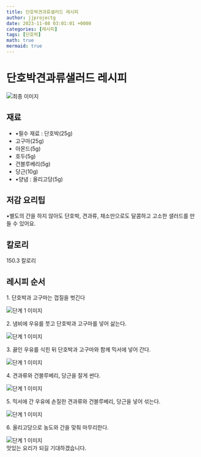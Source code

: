 ```yaml
---
title: 단호박견과류샐러드 레시피
author: jjprojectg
date: 2023-11-08 03:01:01 +0000
categories: [레시피]
tags: [단호박]
math: true
mermaid: true
---
```

<meta name="og:type" content="website" />
<meta charset="UTF-8">
<div class="header">
<h1>단호박견과류샐러드 레시피</h1>
</div>

<div class="container my-4">
<div class="row">
<div class="col-12 col-md-6">
<div class="recipe-image">
<img src="http://www.foodsafetykorea.go.kr/uploadimg/20230309/20230309102734_1678325254074.jpg" class="step-image" alt="최종 이미지">
</div>
</div>
<div class="col-12 col-md-6">
<div class="ingredients">
<h2>재료</h2>
<ul class='card'>
<li> •필수 재료 : 단호박(25g) </li>
<li>  고구마(25g) </li>
<li>  아몬드(5g) </li>
<li>  호두(5g) </li>
<li>  건블루베리(5g) </li>
<li>  당근(10g) </li>
<li> •양념 : 올리고당(5g) </li>

</ul>
</div>
</div>
<div class="col-12 col-md-6">
<div class="ingredients">
<h2>저감 요리팁</h2>
<div class='card'> 
<p >
•별도의 간을 하지 않아도 단호박, 견과류, 채소만으로도 달콤하고 고소한 샐러드를 만들 수 있어요.
</p>
</div>
</div>
<div class="ingredients">
<h2>칼로리</h2>
<div class='card'> 
<p>
150.3 칼로리
</p>
</div>
</div>
</div>
</div>

<h2 class="my-4">레시피 순서</h2>
<div class="card recipe-card">
<div class="card-body recipe-stesp">
<p class="card-text step-description">1. 단호박과 고구마는 껍질을 벗긴다</p>
<img src="http://www.foodsafetykorea.go.kr/uploadimg/20230309/20230309102959_1678325399286.jpg" alt="단계 1 이미지" class="step-image">
</div>
</div>

<div class="card recipe-card">
<div class="card-body recipe-stesp">
<p class="card-text step-description">2. 냄비에 우유를 붓고 단호박과 고구마를 넣어 삶는다.</p>
<img src="http://www.foodsafetykorea.go.kr/uploadimg/20230309/20230309103012_1678325412697.jpg" alt="단계 1 이미지" class="step-image">
</div>
</div>

<div class="card recipe-card">
<div class="card-body recipe-stesp">
<p class="card-text step-description">3. 끓인 우유를 식힌 뒤 단호박과 고구마와 함께 믹서에 넣어 간다.</p>
<img src="http://www.foodsafetykorea.go.kr/uploadimg/20230309/20230309103026_1678325426161.jpg" alt="단계 1 이미지" class="step-image">
</div>
</div>

<div class="card recipe-card">
<div class="card-body recipe-stesp">
<p class="card-text step-description">4. 견과류와 건블루베리, 당근을 잘게 썬다.</p>
<img src="http://www.foodsafetykorea.go.kr/uploadimg/20230309/20230309103040_1678325440572.jpg" alt="단계 1 이미지" class="step-image">
</div>
</div>

<div class="card recipe-card">
<div class="card-body recipe-stesp">
<p class="card-text step-description">5. 믹서에 간 우유에 손질한 견과류와 건블루베리, 당근을 넣어 섞는다.</p>
<img src="http://www.foodsafetykorea.go.kr/uploadimg/20230309/20230309103100_1678325460560.jpg" alt="단계 1 이미지" class="step-image">
</div>
</div>

<div class="card recipe-card">
<div class="card-body recipe-stesp">
<p class="card-text step-description">6. 올리고당으로 농도와 간을 맞춰 마무리한다.</p>
<img src="http://www.foodsafetykorea.go.kr/uploadimg/20230309/20230309103122_1678325482131.jpg" alt="단계 1 이미지" class="step-image">
</div>
</div>


</div>
맛있는 요리가 되길 기대하겠습니다.
